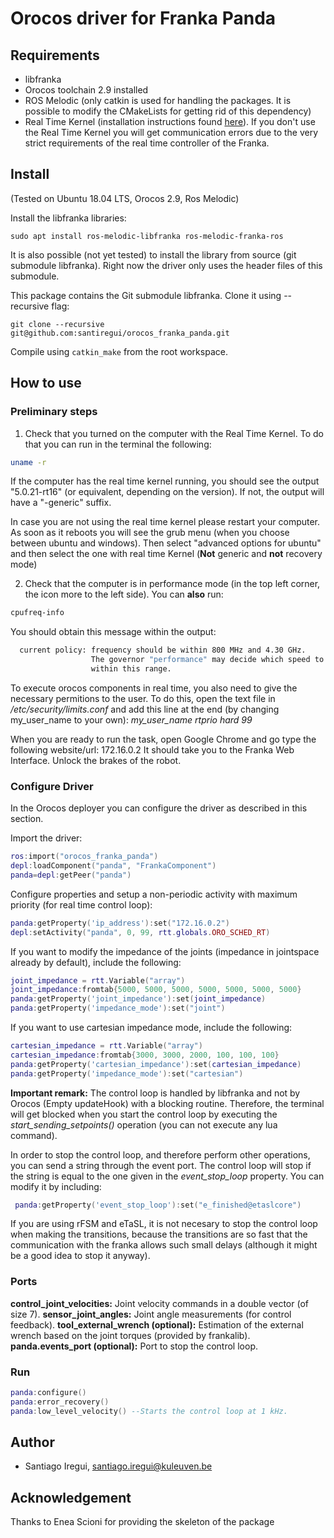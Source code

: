 # Orocos driver for Franka Panda



## Requirements

- libfranka
- Orocos toolchain 2.9 installed
- ROS Melodic (only catkin is used for handling the packages. It is possible to modify the CMakeLists for getting rid of this dependency)
- Real Time Kernel (installation instructions found [here](https://frankaemika.github.io/docs/installation_linux.html)). If you don't use the Real Time Kernel you will get communication errors due to the very strict requirements of the real time controller of the Franka.


## Install

(Tested on Ubuntu 18.04 LTS, Orocos 2.9, Ros Melodic)

Install the libfranka libraries:
```shell
sudo apt install ros-melodic-libfranka ros-melodic-franka-ros
```
It is also possible (not yet tested) to install the library from source (git submodule libfranka). Right now the driver only uses the header files of this submodule.

This package contains the Git submodule libfranka. Clone it using --recursive flag:
```shell
git clone --recursive git@github.com:santiregui/orocos_franka_panda.git
```

Compile using `catkin_make` from the root workspace.

## How to use


### Preliminary steps
1. Check that you turned on the computer with the Real Time Kernel. To do that you can run in the terminal the following:
  ```bash
  uname -r
  ```
  If the computer has the real time kernel running, you should see the output "5.0.21-rt16" (or equivalent, depending on the version). If not, the output will have a "-generic" suffix.

  In case you are not using the real time kernel please restart your computer. As soon as it reboots you will see the grub menu (when you choose between ubuntu and windows). Then select "advanced options for ubuntu" and then select the one with real time Kernel (**Not** generic and **not** recovery mode)

2. Check that the computer is in performance mode (in the top left corner, the icon more to the left side). You can **also** run:
```bash
cpufreq-info
```
You should obtain this message within the output:
```bash
  current policy: frequency should be within 800 MHz and 4.30 GHz.
                  The governor "performance" may decide which speed to use
                  within this range.
```

To execute orocos components in real time, you also need to give the necessary permitions to the user. To do this, open the text file in */etc/security/limits.conf* and add this line at the end (by changing my_user_name to your own): *my_user_name rtprio hard 99*

When you are ready to run the task, open Google Chrome and go type the following website/url: 172.16.0.2
It should take you to the Franka Web Interface. Unlock the brakes of the robot.

### Configure Driver
In the Orocos deployer you can configure the driver as described in this section.


Import the driver:
```lua
ros:import("orocos_franka_panda")
depl:loadComponent("panda", "FrankaComponent")
panda=depl:getPeer("panda")
```
Configure properties and setup a non-periodic activity with maximum priority (for real time control loop):
```lua
panda:getProperty('ip_address'):set("172.16.0.2")
depl:setActivity("panda", 0, 99, rtt.globals.ORO_SCHED_RT)
```
If you want to modify the impedance of the joints (impedance in jointspace already by default), include the following:
```lua
joint_impedance = rtt.Variable("array")
joint_impedance:fromtab{5000, 5000, 5000, 5000, 5000, 5000, 5000}
panda:getProperty('joint_impedance'):set(joint_impedance)
panda:getProperty('impedance_mode'):set("joint")
```

If you want to use cartesian impedance mode, include the following:

```lua
cartesian_impedance = rtt.Variable("array")
cartesian_impedance:fromtab{3000, 3000, 2000, 100, 100, 100}
panda:getProperty('cartesian_impedance'):set(cartesian_impedance)
panda:getProperty('impedance_mode'):set("cartesian")
```

**Important remark:** The control loop is handled by libfranka and not by Orocos (Empty updateHook) with a blocking routine. Therefore, the terminal will get blocked when you start the control loop by executing the *start_sending_setpoints()* operation (you can not execute any lua command).

In order to stop the control loop, and therefore perform other operations, you can send a string through the event port. The control loop will stop if the string is equal to the one given in the *event_stop_loop* property. You can modify it by including:
```lua
 panda:getProperty('event_stop_loop'):set("e_finished@etaslcore")
```

If you are using rFSM and eTaSL, it is not necesary to stop the control loop when making the transitions, because the transitions are so fast that the communication with the franka allows such small delays (although it might be a good idea to stop it anyway).


### Ports
  **control_joint_velocities:** Joint velocity commands in a double vector (of size 7).
  **sensor_joint_angles:** Joint angle measurements (for control feedback).
  **tool_external_wrench (optional):** Estimation of the external wrench based on the joint torques (provided by frankalib).
  **panda.events_port (optional):** Port to stop the control loop.

### Run
```lua
panda:configure()
panda:error_recovery()
panda:low_level_velocity() --Starts the control loop at 1 kHz.
```


## Author

- Santiago Iregui, santiago.iregui@kuleuven.be

## Acknowledgement
Thanks to Enea Scioni for providing the skeleton of the package
